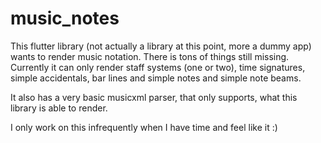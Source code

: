 # music_notes

This flutter library (not actually a library at this point, more a dummy app)
wants to render music notation. There is tons of things still
missing. Currently it can only render staff systems (one or two), time signatures,
simple accidentals, bar lines and simple notes and simple note beams.

It also has a very basic musicxml parser, that only supports, what this library
is able to render.

I only work on this infrequently when I have time and feel like it :)